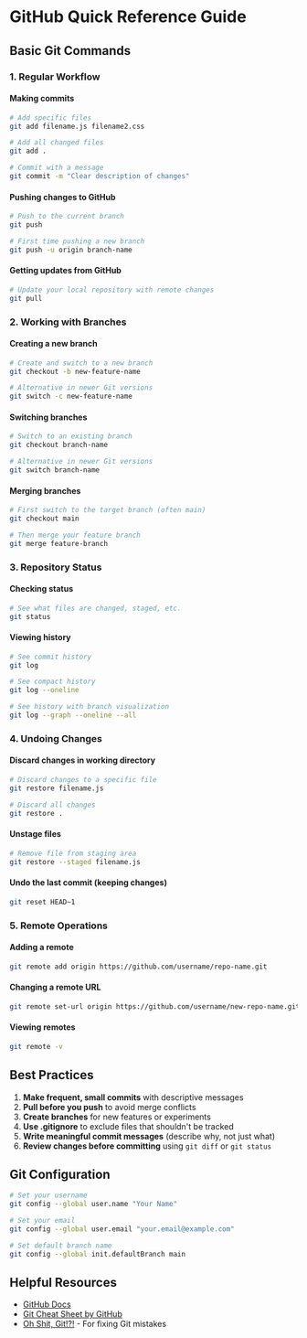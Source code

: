 # GitHub Quick Reference Guide

## Basic Git Commands

### 1. Regular Workflow

#### Making commits
```bash
# Add specific files
git add filename.js filename2.css

# Add all changed files
git add .

# Commit with a message
git commit -m "Clear description of changes"
```

#### Pushing changes to GitHub
```bash
# Push to the current branch
git push

# First time pushing a new branch
git push -u origin branch-name
```

#### Getting updates from GitHub
```bash
# Update your local repository with remote changes
git pull
```

### 2. Working with Branches

#### Creating a new branch
```bash
# Create and switch to a new branch
git checkout -b new-feature-name

# Alternative in newer Git versions
git switch -c new-feature-name
```

#### Switching branches
```bash
# Switch to an existing branch
git checkout branch-name

# Alternative in newer Git versions
git switch branch-name
```

#### Merging branches
```bash
# First switch to the target branch (often main)
git checkout main

# Then merge your feature branch
git merge feature-branch
```

### 3. Repository Status

#### Checking status
```bash
# See what files are changed, staged, etc.
git status
```

#### Viewing history
```bash
# See commit history
git log

# See compact history
git log --oneline

# See history with branch visualization
git log --graph --oneline --all
```

### 4. Undoing Changes

#### Discard changes in working directory
```bash
# Discard changes to a specific file
git restore filename.js

# Discard all changes
git restore .
```

#### Unstage files
```bash
# Remove file from staging area
git restore --staged filename.js
```

#### Undo the last commit (keeping changes)
```bash
git reset HEAD~1
```

### 5. Remote Operations

#### Adding a remote
```bash
git remote add origin https://github.com/username/repo-name.git
```

#### Changing a remote URL
```bash
git remote set-url origin https://github.com/username/new-repo-name.git
```

#### Viewing remotes
```bash
git remote -v
```

## Best Practices

1. **Make frequent, small commits** with descriptive messages
2. **Pull before you push** to avoid merge conflicts
3. **Create branches** for new features or experiments
4. **Use .gitignore** to exclude files that shouldn't be tracked
5. **Write meaningful commit messages** (describe why, not just what)
6. **Review changes before committing** using `git diff` or `git status`

## Git Configuration

```bash
# Set your username
git config --global user.name "Your Name"

# Set your email
git config --global user.email "your.email@example.com"

# Set default branch name
git config --global init.defaultBranch main
```

## Helpful Resources

- [GitHub Docs](https://docs.github.com/en)
- [Git Cheat Sheet by GitHub](https://education.github.com/git-cheat-sheet-education.pdf)
- [Oh Shit, Git!?!](https://ohshitgit.com/) - For fixing Git mistakes 
